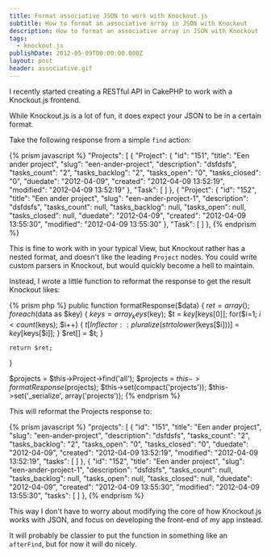 ```yaml
---
title: Format associative JSON to work with Knockout.js
subtitle: How to format an associative array in JSON with Knockout
description: How to format an associative array in JSON with Knockout
tags:
  - knockout.js
publishDate: 2012-05-09T00:00:00.000Z
layout: post
header: associative.gif
---
```


I recently started creating a RESTful API in CakePHP to work with a Knockout.js frontend.

While Knockout.js is a lot of fun, it does expect your JSON to be in a certain format.

Take the following response from a simple `find` action:

{% prism javascript %}
"Projects": [
  {
      "Project": {
          "id": "151",
          "title": "Een ander project",
          "slug": "een-ander-project",
          "description": "dsfdsfs",
          "tasks_count": "2",
          "tasks_backlog": "2",
          "tasks_open": "0",
          "tasks_closed": "0",
          "duedate": "2012-04-09",
          "created": "2012-04-09 13:52:19",
          "modified": "2012-04-09 13:52:19"
      },
      "Task": [ ]
  },
  {
      "Project": {
          "id": "152",
          "title": "Een ander project",
          "slug": "een-ander-project-1",
          "description": "dsfdsfs",
          "tasks_count": null,
          "tasks_backlog": null,
          "tasks_open": null,
          "tasks_closed": null,
          "duedate": "2012-04-09",
          "created": "2012-04-09 13:55:30",
          "modified": "2012-04-09 13:55:30"
      },
      "Task": [ ]
  },
{% endprism %}

This is fine to work with in your typical View, but Knockout rather has a nested format, and doesn't like the leading `Project` nodes. You could write custom parsers in Knockout, but would quickly become a hell to maintain.

Instead, I wrote a little function to reformat the response to get the result Knockout likes:

{% prism php %}
public function formatResponse($data) {
    $ret = array();
    foreach($data as $key) {
        $keys = array_keys($key);
        $t = $key[$keys[0]];
        for($i=1; $i<count($keys); $i++) {
            $t[Inflector::pluralize(strtolower($keys[$i]))] = $key[$keys[$i]];
        }
        $ret[] = $t;
    }

    return $ret;
}

$projects = $this->Project->find('all');
$projects = $this->formatResponse($projects);
$this->set(compact('projects'));
$this->set('_serialize', array('projects'));
{% endprism %}

This will reformat the Projects response to:

{% prism javascript %}
"projects": [
    {
        "id": "151",
        "title": "Een ander project",
        "slug": "een-ander-project",
        "description": "dsfdsfs",
        "tasks_count": "2",
        "tasks_backlog": "2",
        "tasks_open": "0",
        "tasks_closed": "0",
        "duedate": "2012-04-09",
        "created": "2012-04-09 13:52:19",
        "modified": "2012-04-09 13:52:19",
        "tasks": [ ]
    },
    {
        "id": "152",
        "title": "Een ander project",
        "slug": "een-ander-project-1",
        "description": "dsfdsfs",
        "tasks_count": null,
        "tasks_backlog": null,
        "tasks_open": null,
        "tasks_closed": null,
        "duedate": "2012-04-09",
        "created": "2012-04-09 13:55:30",
        "modified": "2012-04-09 13:55:30",
        "tasks": [ ]
    },
{% endprism %}

This way I don't have to worry about modifying the core of how Knockout.js works with JSON, and focus on developing the front-end of my app instead.

It will probably be classier to put the function in something like an `afterFind`, but for now it will do nicely.
